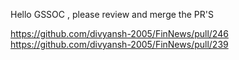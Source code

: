 Hello GSSOC ,  please review  and merge the PR'S

https://github.com/divyansh-2005/FinNews/pull/246
https://github.com/divyansh-2005/FinNews/pull/239
